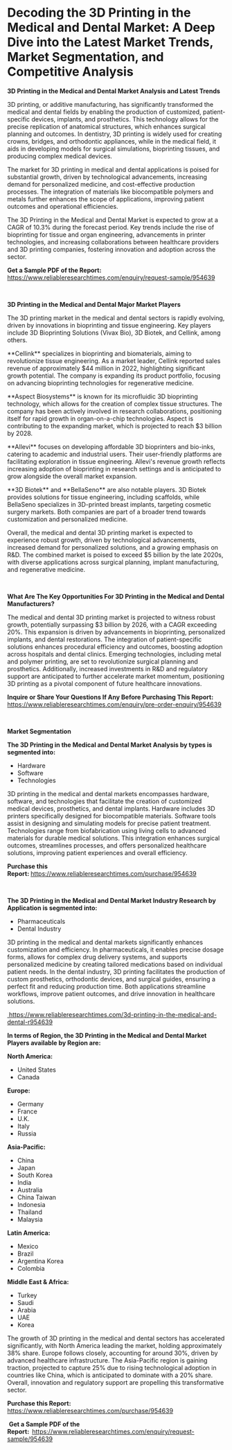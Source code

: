 <p><h1>Decoding the 3D Printing in the Medical and Dental Market: A Deep Dive into the Latest Market Trends, Market Segmentation, and Competitive Analysis</h1></p><p><strong>3D Printing in the Medical and Dental Market Analysis and Latest Trends</strong></p>
<p><p>3D printing, or additive manufacturing, has significantly transformed the medical and dental fields by enabling the production of customized, patient-specific devices, implants, and prosthetics. This technology allows for the precise replication of anatomical structures, which enhances surgical planning and outcomes. In dentistry, 3D printing is widely used for creating crowns, bridges, and orthodontic appliances, while in the medical field, it aids in developing models for surgical simulations, bioprinting tissues, and producing complex medical devices.</p><p>The market for 3D printing in medical and dental applications is poised for substantial growth, driven by technological advancements, increasing demand for personalized medicine, and cost-effective production processes. The integration of materials like biocompatible polymers and metals further enhances the scope of applications, improving patient outcomes and operational efficiencies.</p><p>The 3D Printing in the Medical and Dental Market is expected to grow at a CAGR of 10.3% during the forecast period. Key trends include the rise of bioprinting for tissue and organ engineering, advancements in printer technologies, and increasing collaborations between healthcare providers and 3D printing companies, fostering innovation and adoption across the sector.</p></p>
<p><strong>Get a Sample PDF of the Report:&nbsp;</strong> <a href="https://www.reliableresearchtimes.com/enquiry/request-sample/954639?utm_campaign=2042&utm_medium=2&utm_source=Github&utm_content=ia&utm_term=18042025&utm_id=3d-printing-in-the-medical-and-dental">https://www.reliableresearchtimes.com/enquiry/request-sample/954639</a></p>
<p>&nbsp;</p>
<p><strong>3D Printing in the Medical and Dental Major Market Players</strong></p>
<p><p>The 3D printing market in the medical and dental sectors is rapidly evolving, driven by innovations in bioprinting and tissue engineering. Key players include 3D Bioprinting Solutions (Vivax Bio), 3D Biotek, and Cellink, among others.</p><p>**Cellink** specializes in bioprinting and biomaterials, aiming to revolutionize tissue engineering. As a market leader, Cellink reported sales revenue of approximately $44 million in 2022, highlighting significant growth potential. The company is expanding its product portfolio, focusing on advancing bioprinting technologies for regenerative medicine.</p><p>**Aspect Biosystems** is known for its microfluidic 3D bioprinting technology, which allows for the creation of complex tissue structures. The company has been actively involved in research collaborations, positioning itself for rapid growth in organ-on-a-chip technologies. Aspect is contributing to the expanding market, which is projected to reach $3 billion by 2028.</p><p>**Allevi** focuses on developing affordable 3D bioprinters and bio-inks, catering to academic and industrial users. Their user-friendly platforms are facilitating exploration in tissue engineering. Allevi's revenue growth reflects increasing adoption of bioprinting in research settings and is anticipated to grow alongside the overall market expansion.</p><p>**3D Biotek** and **BellaSeno** are also notable players. 3D Biotek provides solutions for tissue engineering, including scaffolds, while BellaSeno specializes in 3D-printed breast implants, targeting cosmetic surgery markets. Both companies are part of a broader trend towards customization and personalized medicine.</p><p>Overall, the medical and dental 3D printing market is expected to experience robust growth, driven by technological advancements, increased demand for personalized solutions, and a growing emphasis on R&D. The combined market is poised to exceed $5 billion by the late 2020s, with diverse applications across surgical planning, implant manufacturing, and regenerative medicine.</p></p>
<p>&nbsp;</p>
<p><strong>What Are The Key Opportunities For 3D Printing in the Medical and Dental Manufacturers?</strong></p>
<p><p>The medical and dental 3D printing market is projected to witness robust growth, potentially surpassing $3 billion by 2026, with a CAGR exceeding 20%. This expansion is driven by advancements in bioprinting, personalized implants, and dental restorations. The integration of patient-specific solutions enhances procedural efficiency and outcomes, boosting adoption across hospitals and dental clinics. Emerging technologies, including metal and polymer printing, are set to revolutionize surgical planning and prosthetics. Additionally, increased investments in R&D and regulatory support are anticipated to further accelerate market momentum, positioning 3D printing as a pivotal component of future healthcare innovations.</p></p>
<p><strong>Inquire or Share Your Questions If Any Before Purchasing This Report:</strong> <a href="https://www.reliableresearchtimes.com/enquiry/pre-order-enquiry/954639?utm_campaign=2042&utm_medium=2&utm_source=Github&utm_content=ia&utm_term=18042025&utm_id=3d-printing-in-the-medical-and-dental">https://www.reliableresearchtimes.com/enquiry/pre-order-enquiry/954639</a></p>
<p>&nbsp;</p>
<p><strong>Market Segmentation</strong></p>
<p><strong>The 3D Printing in the Medical and Dental Market Analysis by types is segmented into:</strong></p>
<p><ul><li>Hardware</li><li>Software</li><li>Technologies</li></ul></p>
<p><p>3D printing in the medical and dental markets encompasses hardware, software, and technologies that facilitate the creation of customized medical devices, prosthetics, and dental implants. Hardware includes 3D printers specifically designed for biocompatible materials. Software tools assist in designing and simulating models for precise patient treatment. Technologies range from biofabrication using living cells to advanced materials for durable medical solutions. This integration enhances surgical outcomes, streamlines processes, and offers personalized healthcare solutions, improving patient experiences and overall efficiency.</p></p>
<p><strong>Purchase this Report:&nbsp;</strong><a href="https://www.reliableresearchtimes.com/purchase/954639?utm_campaign=2042&utm_medium=2&utm_source=Github&utm_content=ia&utm_term=18042025&utm_id=3d-printing-in-the-medical-and-dental">https://www.reliableresearchtimes.com/purchase/954639</a></p>
<p>&nbsp;</p>
<p><strong>The 3D Printing in the Medical and Dental Market Industry Research by Application is segmented into:</strong></p>
<p><ul><li>Pharmaceuticals</li><li>Dental Industry</li></ul></p>
<p><p>3D printing in the medical and dental markets significantly enhances customization and efficiency. In pharmaceuticals, it enables precise dosage forms, allows for complex drug delivery systems, and supports personalized medicine by creating tailored medications based on individual patient needs. In the dental industry, 3D printing facilitates the production of custom prosthetics, orthodontic devices, and surgical guides, ensuring a perfect fit and reducing production time. Both applications streamline workflows, improve patient outcomes, and drive innovation in healthcare solutions.</p></p>
<p><a href="https://www.reliableresearchtimes.com/3d-printing-in-the-medical-and-dental-r954639?utm_campaign=2042&utm_medium=2&utm_source=Github&utm_content=ia&utm_term=18042025&utm_id=3d-printing-in-the-medical-and-dental">&nbsp;https://www.reliableresearchtimes.com/3d-printing-in-the-medical-and-dental-r954639</a></p>
<p><strong>In terms of Region, the 3D Printing in the Medical and Dental Market Players available by Region are:</strong></p>
<p>
    <p> <strong> North America: </strong>
        <ul>
            <li>United States</li>
            <li>Canada</li>
        </ul>
        </p> 
    <p> <strong> Europe: </strong>
        <ul>
            <li>Germany</li>
            <li>France</li>
            <li>U.K.</li>
            <li>Italy</li>
            <li>Russia</li>
        </ul>
        </p> 
    <p> <strong> Asia-Pacific: </strong>
        <ul>
            <li>China</li>
            <li>Japan</li>
            <li>South Korea</li>
            <li>India</li>
            <li>Australia</li>
            <li>China Taiwan</li>
            <li>Indonesia</li>
            <li>Thailand</li>
            <li>Malaysia</li>
        </ul>
        </p> 
    <p> <strong> Latin America: </strong>
        <ul>
            <li>Mexico</li>
            <li>Brazil</li>
            <li>Argentina Korea</li>
            <li>Colombia</li>
        </ul>
        </p> 
    <p> <strong> Middle East & Africa: </strong>
        <ul>
            <li>Turkey</li>
            <li>Saudi</li>
            <li>Arabia</li>
            <li>UAE</li>
            <li>Korea</li>
        </ul>
    </p>
    </p>
<p><p>The growth of 3D printing in the medical and dental sectors has accelerated significantly, with North America leading the market, holding approximately 38% share. Europe follows closely, accounting for around 30%, driven by advanced healthcare infrastructure. The Asia-Pacific region is gaining traction, projected to capture 25% due to rising technological adoption in countries like China, which is anticipated to dominate with a 20% share. Overall, innovation and regulatory support are propelling this transformative sector.</p></p>
<p><strong>Purchase this Report: </strong><a href="https://www.reliableresearchtimes.com/purchase/954639?utm_campaign=2042&utm_medium=2&utm_source=Github&utm_content=ia&utm_term=18042025&utm_id=3d-printing-in-the-medical-and-dental">https://www.reliableresearchtimes.com/purchase/954639</a></p>
<p>&nbsp;<strong>Get a Sample PDF of the Report:&nbsp;&nbsp;</strong><a href="https://www.reliableresearchtimes.com/enquiry/request-sample/954639?utm_campaign=2042&utm_medium=2&utm_source=Github&utm_content=ia&utm_term=18042025&utm_id=3d-printing-in-the-medical-and-dental">https://www.reliableresearchtimes.com/enquiry/request-sample/954639</a></p>
<p><strong></strong></p>
<p><p></p><p></p><p></p></p>